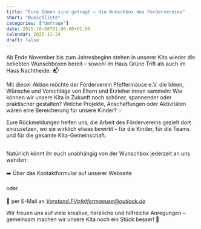 ```yaml
---
title: "Eure Ideen sind gefragt – die Wunschbox des Fördervereins"
short: "Wunschliste"
categories: ["Umfrage"]
date: 2025-10-08T01:00:00+01:00
calendar: 2025-11-24
draft: false
---
```


Ab Ende November bis zum Jahresbeginn stehen in unserer Kita wieder die beliebten Wunschboxen bereit – sowohl im Haus Grüne Trift als auch im Haus Nachtheide. 📬

Mit dieser Aktion möchte der Förderverein Pfeffermäuse e.V. die Ideen, Wünsche und Vorschläge von Eltern und Erzieher:innen sammeln:
Wie können wir unsere Kita in Zukunft noch schöner, spannender oder praktischer gestalten? Welche Projekte, Anschaffungen oder Aktivitäten wären eine Bereicherung für unsere Kinder? 💡

Eure Rückmeldungen helfen uns, die Arbeit des Fördervereins gezielt dort einzusetzen, wo sie wirklich etwas bewirkt – für die Kinder, für die Teams und für die gesamte Kita-Gemeinschaft.

<br>Natürlich könnt ihr euch unabhängig von der Wunschbox jederzeit an uns wenden:</br>
<br>➡️ Über das Kontaktformular auf unserer Webseite</br>
<br>oder</br>
<br>📧 per E-Mail an *[Vorstand.FVpfeffermaeuse@outlook.de](mailto:Vorstand.FVpfeffermaeuse@outlook.de)*</br>

Wir freuen uns auf viele kreative, herzliche und hilfreiche Anregungen – gemeinsam machen wir unsere Kita noch ein Stück besser! 💛
